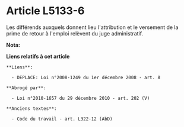 # Article L5133-6

Les différends auxquels donnent lieu l'attribution et le versement de la prime de retour à l'emploi relèvent du juge
administratif.

**Nota:**



**Liens relatifs à cet article**

	**Liens**:

	  - DEPLACE: Loi n°2008-1249 du 1er décembre 2008 - art. 8

	**Abrogé par**:

	  - Loi n°2010-1657 du 29 décembre 2010 - art. 202 (V)

	**Anciens textes**:

	  - Code du travail - art. L322-12 (AbD)
